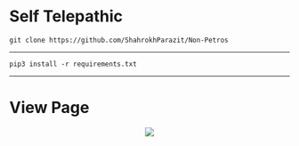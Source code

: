 # Self Telepathic
`
 git clone https://github.com/ShahrokhParazit/Non-Petros
`
<hr/>

`
 pip3 install -r requirements.txt
`
<hr/>

# View Page
<p align="center"><img align="center" src="https://profile-counter.glitch.me/{self}/count.svg" /></p>
